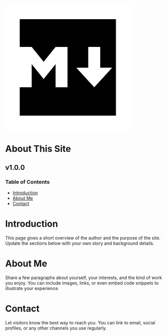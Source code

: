 ![logo](img/logo.svg) [](logo-id)

# About This Site [](title-id)

## v1.0.0 [](version-id)

### Table of Contents [](toc-id)

- [Introduction](#introduction)
- [About Me](#about-me)
- [Contact](#contact)

# Introduction

This page gives a short overview of the author and the purpose of the site. Update the sections below with your own story and background details.

# About Me

Share a few paragraphs about yourself, your interests, and the kind of work you enjoy. You can include images, links, or even embed code snippets to illustrate your experience.

# Contact

Let visitors know the best way to reach you. You can link to email, social profiles, or any other channels you use regularly.
